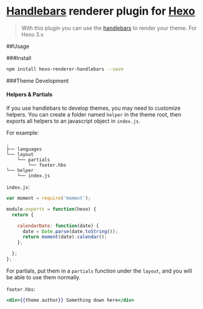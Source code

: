 [Handlebars](http://handlebarsjs.com) renderer plugin for [Hexo](http://zespia.tw/hexo)
====================================
> With this plugin you can use the [handlebars](http://handlebarsjs.com/) to render your theme. For Hexo 3.x

##Usage

###Install

``` bash
npm install hexo-renderer-handlebars --save
```

###Theme Development

#### Helpers & Partials

If you use handlebars to develop themes, you may need to customize helpers. You can create a folder named `helper` in the theme root, then exports all helpers to an javascript object in `index.js`.  

For example:  

```
.
├── languages
└── layout
	└── partials
		└── footer.hbs
└── helper
	└── index.js
```

`index.js`:

``` javascript
var moment = require('moment');

module.exports = function(hexo) {
  return {

    calendarDate: function(date) {
      date = Date.parse(date.toString());
      return moment(date).calendar();
    },

  };
};
```

For partials, put them in a `partials` function under the `layout`, and you will be able to use them normally.

`footer.hbs`:

``` handlebars
<div>{{theme.author}} Something down here</div>
```
